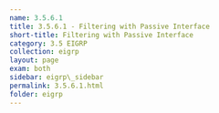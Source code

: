 ```yaml
---
name: 3.5.6.1
title: 3.5.6.1 - Filtering with Passive Interface
short-title: Filtering with Passive Interface
category: 3.5 EIGRP
collection: eigrp
layout: page
exam: both
sidebar: eigrp\_sidebar
permalink: 3.5.6.1.html
folder: eigrp
---
```

